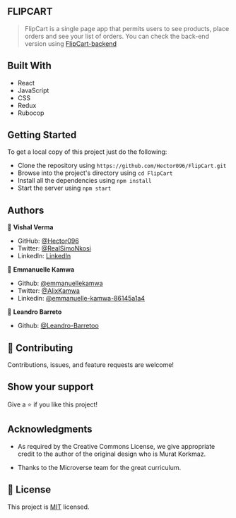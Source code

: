 ## FLIPCART

> FlipCart is a single page app that permits users to see products, place orders and see your list of orders. You can check the back-end version using [FlipCart-backend](https://github.com/Hector096/FlipCart-backend)


## Built With

- React
- JavaScript
- CSS
- Redux
- Rubocop

## Getting Started

To get a local copy of this project just do the following:

- Clone the repository using `https://github.com/Hector096/FlipCart.git`
- Browse into the project's directory using `cd FlipCart`
- Install all the dependencies using `npm install`
- Start the server using `npm start`

## Authors

👤 **Vishal Verma**

- GitHub: [@Hector096](https://github.com/Hector096)
- Twitter: [@RealSimoNkosi](https://twitter.com/RealSimoNkosi)
- LinkedIn: [LinkedIn](https://www.linkedin.com/in/simo-nkosi-418523180/)

👤 **Emmanuelle Kamwa**

- Github: [@emmanuellekamwa](https://github.com/emmanuellekamwa)
- Twitter: [@AlixKamwa](https://twitter.com/AlixKamwa)
- Linkedin: [@emmanuelle-kamwa-86145a1a4](https://www.linkedin.com/in/emmanuelle-kamwa-86145a1a4/)

👤 **Leandro Barreto**

- Github: [@Leandro-Barretoo](https://github.com/Leandro-Barretoo)


## 🤝 Contributing

Contributions, issues, and feature requests are welcome!


## Show your support

Give a ⭐️ if you like this project!

## Acknowledgments

- As required by the Creative Commons License, we give appropriate credit to the author of the original design who is Murat Korkmaz.

- Thanks to the Microverse team for the great curriculum.

## 📝 License

This project is [MIT](./MIT.md) licensed.
